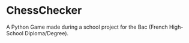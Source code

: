 # ChessChecker
A Python Game made during a school project for the Bac (French High-School Diploma/Degree).
